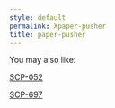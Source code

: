 ```yaml
---
style: default
permalink: Xpaper-pusher
title: paper-pusher
---
```

You may also like:

[SCP-052](http://scp-wiki.net/scp-052)

[SCP-697](http://scp-wiki.net/scp-697)
